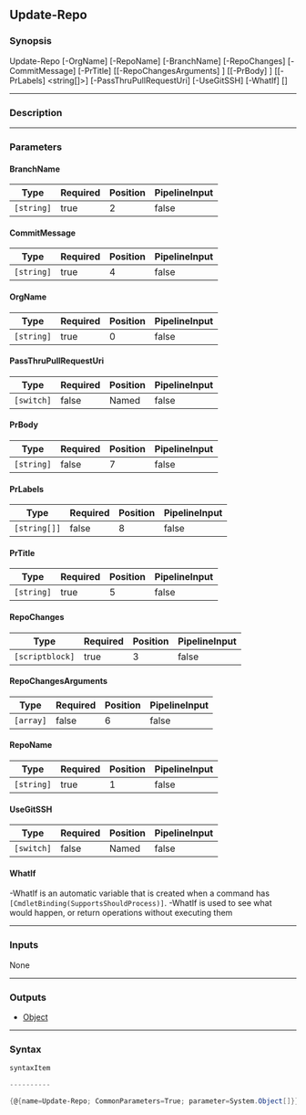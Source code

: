 Update-Repo
-----------

### Synopsis

Update-Repo [-OrgName] <string> [-RepoName] <string> [-BranchName] <string> [-RepoChanges] <scriptblock> [-CommitMessage] <string> [-PrTitle] <string> [[-RepoChangesArguments] <array>] [[-PrBody] <string>] [[-PrLabels] <string[]>] [-PassThruPullRequestUri] [-UseGitSSH] [-WhatIf] [<CommonParameters>]

---

### Description

---

### Parameters
#### **BranchName**

|Type      |Required|Position|PipelineInput|
|----------|--------|--------|-------------|
|`[string]`|true    |2       |false        |

#### **CommitMessage**

|Type      |Required|Position|PipelineInput|
|----------|--------|--------|-------------|
|`[string]`|true    |4       |false        |

#### **OrgName**

|Type      |Required|Position|PipelineInput|
|----------|--------|--------|-------------|
|`[string]`|true    |0       |false        |

#### **PassThruPullRequestUri**

|Type      |Required|Position|PipelineInput|
|----------|--------|--------|-------------|
|`[switch]`|false   |Named   |false        |

#### **PrBody**

|Type      |Required|Position|PipelineInput|
|----------|--------|--------|-------------|
|`[string]`|false   |7       |false        |

#### **PrLabels**

|Type        |Required|Position|PipelineInput|
|------------|--------|--------|-------------|
|`[string[]]`|false   |8       |false        |

#### **PrTitle**

|Type      |Required|Position|PipelineInput|
|----------|--------|--------|-------------|
|`[string]`|true    |5       |false        |

#### **RepoChanges**

|Type           |Required|Position|PipelineInput|
|---------------|--------|--------|-------------|
|`[scriptblock]`|true    |3       |false        |

#### **RepoChangesArguments**

|Type     |Required|Position|PipelineInput|
|---------|--------|--------|-------------|
|`[array]`|false   |6       |false        |

#### **RepoName**

|Type      |Required|Position|PipelineInput|
|----------|--------|--------|-------------|
|`[string]`|true    |1       |false        |

#### **UseGitSSH**

|Type      |Required|Position|PipelineInput|
|----------|--------|--------|-------------|
|`[switch]`|false   |Named   |false        |

#### **WhatIf**
-WhatIf is an automatic variable that is created when a command has ```[CmdletBinding(SupportsShouldProcess)]```.
-WhatIf is used to see what would happen, or return operations without executing them

---

### Inputs
None

---

### Outputs
* [Object](https://learn.microsoft.com/en-us/dotnet/api/System.Object)

---

### Syntax
```PowerShell
syntaxItem
```
```PowerShell
----------
```
```PowerShell
{@{name=Update-Repo; CommonParameters=True; parameter=System.Object[]}}
```
